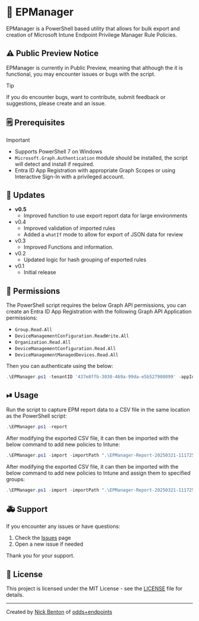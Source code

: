 # 👑 EPManager

EPManager is a PowerShell based utility that allows for bulk export and creation of Microsoft Intune Endpoint Privilege Manager Rule Policies.

## ⚠ Public Preview Notice

EPManager is currently in Public Preview, meaning that although the it is functional, you may encounter issues or bugs with the script.

> [!TIP]
> If you do encounter bugs, want to contribute, submit feedback or suggestions, please create and an issue.

## 🗒 Prerequisites

> [!IMPORTANT]
>
> - Supports PowerShell 7 on Windows
> - `Microsoft.Graph.Authentication` module should be installed, the script will detect and install if required.
> - Entra ID App Registration with appropriate Graph Scopes or using Interactive Sign-In with a privileged account.

## 🔄 Updates

- **v0.5**
  - Improved function to use export report data for large environments
- v0.4
  - Improved validation of imported rules
  - Added a `whatIf` mode to allow for export of JSON data for review
- v0.3
  - Improved Functions and information.
- v0.2
  - Updated logic for hash grouping of exported rules
- v0.1
  - Initial release

## 🔑 Permissions

The PowerShell script requires the below Graph API permissions, you can create an Entra ID App Registration with the following Graph API Application permissions:

- `Group.Read.All`
- `DeviceManagementConfiguration.ReadWrite.All`
- `Organization.Read.All`
- `DeviceManagementConfiguration.Read.All`
- `DeviceManagementManagedDevices.Read.All`

Then you can authenticate using the below:

```powershell
.\EPManager.ps1 -tenantID '437e8ffb-3030-469a-99da-e5b527908099' -appId '799ebcfa-ca81-4e63-baaf-a35123164d78' -appSecret 'g708Q~uot4xo9dU_1TjGQIuUr0UyBHNZmY2mdcy6' -report
```

## ⏯ Usage

Run the script to capture EPM report data to a CSV file in the same location as the PowerShell script:

```powershell
.\EPManager.ps1 -report
```

After modifying the exported CSV file, it can then be imported with the below command to add new policies to Intune:

```powershell
.\EPManager.ps1 -import -importPath ".\EPManager-Report-20250321-111725.csv"
```

After modifying the exported CSV file, it can then be imported with the below command to add new policies to Intune and assign them to specified groups:

```powershell
.\EPManager.ps1 -import -importPath ".\EPManager-Report-20250321-111725.csv" -assign
```

## 🚑 Support

If you encounter any issues or have questions:

1. Check the [Issues](https://github.com/ennnbeee/EPManager/issues) page
2. Open a new issue if needed

Thank you for your support.

## 📜 License

This project is licensed under the MIT License - see the [LICENSE](LICENSE) file for details.

---

Created by [Nick Benton](https://github.com/ennnbeee) of [odds+endpoints](https://www.oddsandendpoints.co.uk/)
